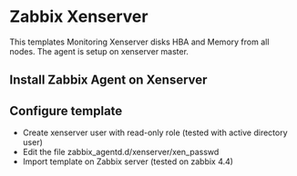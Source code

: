 # Zabbix Xenserver
This templates Monitoring Xenserver disks HBA and Memory from all nodes. 
The agent is setup on xenserver master.

## Install Zabbix Agent on Xenserver


## Configure template
* Create xenserver user with read-only role (tested with active directory user)
* Edit the file zabbix_agentd.d/xenserver/xen_passwd
* Import template on Zabbix server (tested on zabbix 4.4)
